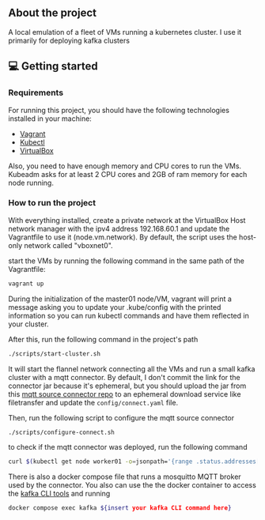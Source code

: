 ## About the project

A local emulation of a fleet of VMs running a kubernetes cluster. I use it primarily for deploying kafka clusters

## 💻 Getting started

### Requirements

For running this project, you should have the following technologies installed in your machine:

- [Vagrant](https://www.vagrantup.com/)
- [Kubectl](https://kubernetes.io/docs/tasks/tools/#kubectl)
- [VirtualBox](https://www.virtualbox.org/)

Also, you need to have enough memory and CPU cores to run the VMs. Kubeadm asks for at least 2 CPU cores and 2GB of ram memory for each node running.

### How to run the project

With everything installed, create a private network at the VirtualBox Host network manager with the ipv4 address 192.168.60.1 and update the Vagrantfile to use it (node.vm.network). By default, the script uses the host-only network called "vboxnet0".

start the VMs by running the following command in the same path of the Vagrantfile:

```bash
vagrant up
```

During the initialization of the master01 node/VM, vagrant will print a message asking you to update your .kube/config with the printed information so you can run kubectl commands and have them reflected in your cluster.

After this, run the following command in the project's path

```bash
./scripts/start-cluster.sh
```

It will start the flannel network connecting all the VMs and run a small kafka cluster with a mqtt connector. By default, I don't commit the link for the connector jar because it's ephemeral, but you should upload the jar from this [mqtt source connector repo](https://github.com/johanvandevenne/kafka-connect-mqtt) to an ephemeral download service like filetransfer and update the `config/connect.yaml` file.

Then, run the following script to configure the mqtt source connector

```bash
./scripts/configure-connect.sh
```

to check if the mqtt connector was deployed, run the following command

```bash
curl $(kubectl get node worker01 -o=jsonpath='{range .status.addresses[?(@.type=="InternalIP")]}{.address}{"\n"}'):$(kubectl get service kafka-connect-port -o=jsonpath='{.spec.ports[0].nodePort}{"\n"}' -n kafka)/connector-plugins | jq
```

There is also a docker compose file that runs a mosquitto MQTT broker used by the connector. You also can use the the docker container to access the [kafka CLI tools](https://docs.confluent.io/kafka/operations-tools/kafka-tools.html) and running

```bash
docker compose exec kafka ${insert your kafka CLI command here}
```
